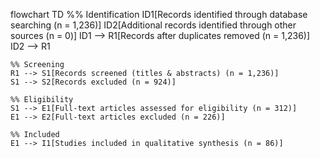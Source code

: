 flowchart TD
    %% Identification
    ID1[Records identified through database searching (n = 1,236)]
    ID2[Additional records identified through other sources (n = 0)]
    ID1 --> R1[Records after duplicates removed (n = 1,236)]
    ID2 --> R1

    %% Screening
    R1 --> S1[Records screened (titles & abstracts) (n = 1,236)]
    S1 --> S2[Records excluded (n = 924)]

    %% Eligibility
    S1 --> E1[Full-text articles assessed for eligibility (n = 312)]
    E1 --> E2[Full-text articles excluded (n = 226)]

    %% Included
    E1 --> I1[Studies included in qualitative synthesis (n = 86)]
